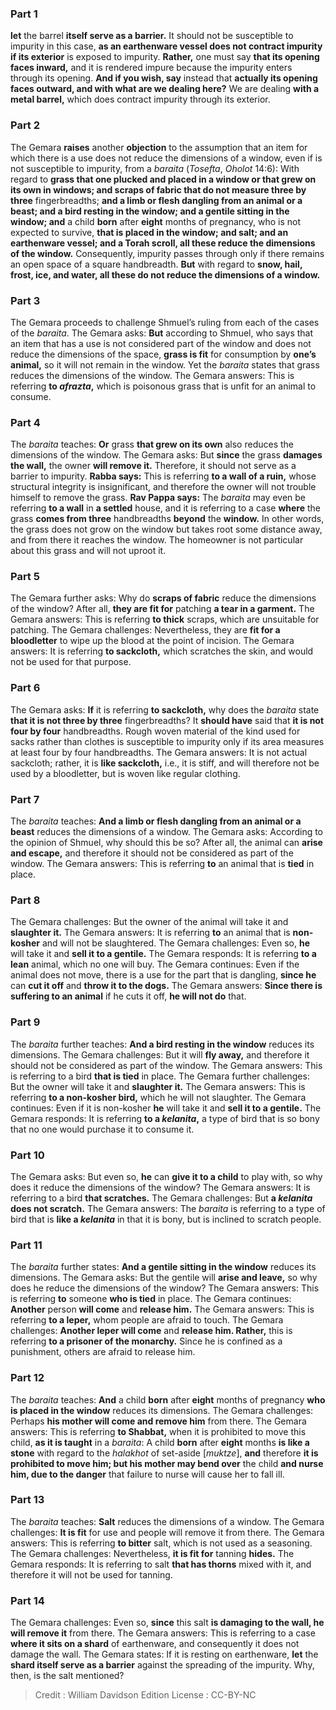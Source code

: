 
### Part 1
<b>let</b> the barrel <b>itself serve as a barrier.</b> It should not be susceptible to impurity in this case, <b>as an earthenware vessel does not contract impurity if its exterior</b> is exposed to impurity. <b>Rather,</b> one must say <b>that its opening faces inward,</b> and it is rendered impure because the impurity enters through its opening. <b>And if you wish, say</b> instead that <b>actually its opening faces outward, and with what are we dealing here?</b> We are dealing <b>with a metal barrel,</b> which does contract impurity through its exterior.

### Part 2
The Gemara <b>raises</b> another <b>objection</b> to the assumption that an item for which there is a use does not reduce the dimensions of a window, even if is not susceptible to impurity, from a <i>baraita</i> (<i>Tosefta</i>, <i>Oholot</i> 14:6): With regard to <b>grass that one plucked and placed in a window or that grew on its own in windows; and scraps of fabric that do not measure three by three</b> fingerbreadths; <b>and a limb or flesh dangling from an animal or a beast; and a bird resting in the window; and a gentile sitting in the window; and</b> a child <b>born</b> after <b>eight</b> months of pregnancy, who is not expected to survive, <b>that is placed in the window; and salt; and an earthenware vessel; and a Torah scroll, all these reduce the dimensions of the window.</b> Consequently, impurity passes through only if there remains an open space of a square handbreadth. <b>But</b> with regard to <b>snow, hail, frost, ice, and water, all these do not reduce the dimensions of a window.</b>

### Part 3
The Gemara proceeds to challenge Shmuel’s ruling from each of the cases of the <i>baraita</i>. The Gemara asks: <b>But</b> according to Shmuel, who says that an item that has a use is not considered part of the window and does not reduce the dimensions of the space, <b>grass is fit</b> for consumption by <b>one’s animal,</b> so it will not remain in the window. Yet the <i>baraita</i> states that grass reduces the dimensions of the window. The Gemara answers: This is referring <b>to <i>afrazta</i>,</b> which is poisonous grass that is unfit for an animal to consume.

### Part 4
The <i>baraita</i> teaches: <b>Or</b> grass <b>that grew on its own</b> also reduces the dimensions of the window. The Gemara asks: But <b>since</b> the grass <b>damages the wall,</b> the owner <b>will remove it.</b> Therefore, it should not serve as a barrier to impurity. <b>Rabba says:</b> This is referring <b>to a wall of a ruin,</b> whose structural integrity is insignificant, and therefore the owner will not trouble himself to remove the grass. <b>Rav Pappa says:</b> The <i>baraita</i> may even be referring <b>to a wall</b> in <b>a settled</b> house, and it is referring to a case <b>where</b> the grass <b>comes from three</b> handbreadths <b>beyond</b> the <b>window.</b> In other words, the grass does not grow on the window but takes root some distance away, and from there it reaches the window. The homeowner is not particular about this grass and will not uproot it.

### Part 5
The Gemara further asks: Why do <b>scraps of fabric</b> reduce the dimensions of the window? After all, <b>they are fit for</b> patching <b>a tear in a garment.</b> The Gemara answers: This is referring <b>to thick</b> scraps, which are unsuitable for patching. The Gemara challenges: Nevertheless, they are <b>fit for a bloodletter</b> to wipe up the blood at the point of incision. The Gemara answers: It is referring <b>to sackcloth,</b> which scratches the skin, and would not be used for that purpose.

### Part 6
The Gemara asks: <b>If</b> it is referring <b>to sackcloth,</b> why does the <i>baraita</i> state <b>that it is not three by three</b> fingerbreadths? It <b>should have</b> said that <b>it is not four by four</b> handbreadths. Rough woven material of the kind used for sacks rather than clothes is susceptible to impurity only if its area measures at least four by four handbreadths. The Gemara answers: It is not actual sackcloth; rather, it is <b>like sackcloth,</b> i.e., it is stiff, and will therefore not be used by a bloodletter, but is woven like regular clothing.

### Part 7
The <i>baraita</i> teaches: <b>And a limb or flesh dangling from an animal or a beast</b> reduces the dimensions of a window. The Gemara asks: According to the opinion of Shmuel, why should this be so? After all, the animal can <b>arise and escape,</b> and therefore it should not be considered as part of the window. The Gemara answers: This is referring <b>to</b> an animal that is <b>tied</b> in place.

### Part 8
The Gemara challenges: But the owner of the animal will take it and <b>slaughter it.</b> The Gemara answers: It is referring <b>to</b> an animal that is <b>non-kosher</b> and will not be slaughtered. The Gemara challenges: Even so, <b>he</b> will take it and <b>sell it to a gentile.</b> The Gemara responds: It is referring <b>to a lean</b> animal, which no one will buy. The Gemara continues: Even if the animal does not move, there is a use for the part that is dangling, <b>since he</b> can <b>cut it off</b> and <b>throw it to the dogs.</b> The Gemara answers: <b>Since there is suffering to an animal</b> if he cuts it off, <b>he will not do</b> that.

### Part 9
The <i>baraita</i> further teaches: <b>And a bird resting in the window</b> reduces its dimensions. The Gemara challenges: But it will <b>fly away,</b> and therefore it should not be considered as part of the window. The Gemara answers: This is referring to a bird <b>that is tied</b> in place. The Gemara further challenges: But the owner will take it and <b>slaughter it.</b> The Gemara answers: This is referring <b>to a non-kosher bird,</b> which he will not slaughter. The Gemara continues: Even if it is non-kosher <b>he</b> will take it and <b>sell it to a gentile.</b> The Gemara responds: It is referring <b>to a <i>kelanita</i>,</b> a type of bird that is so bony that no one would purchase it to consume it.

### Part 10
The Gemara asks: But even so, <b>he</b> can <b>give it to a child</b> to play with, so why does it reduce the dimensions of the window? The Gemara answers: It is referring to a bird <b>that scratches.</b> The Gemara challenges: But <b>a <i>kelanita</i> does not scratch.</b> The Gemara answers: The <i>baraita</i> is referring to a type of bird that is <b>like a <i>kelanita</i></b> in that it is bony, but is inclined to scratch people.

### Part 11
The <i>baraita</i> further states: <b>And a gentile sitting in the window</b> reduces its dimensions. The Gemara asks: But the gentile will <b>arise and leave,</b> so why does he reduce the dimensions of the window? The Gemara answers: This is referring <b>to</b> someone <b>who is tied</b> in place. The Gemara continues: <b>Another</b> person <b>will come</b> and <b>release him.</b> The Gemara answers: This is referring <b>to a leper,</b> whom people are afraid to touch. The Gemara challenges: <b>Another leper will come</b> and <b>release him. Rather,</b> this is referring <b>to a prisoner of the monarchy.</b> Since he is confined as a punishment, others are afraid to release him.

### Part 12
The <i>baraita</i> teaches: <b>And</b> a child <b>born</b> after <b>eight</b> months of pregnancy <b>who is placed in the window</b> reduces its dimensions. The Gemara challenges: Perhaps <b>his mother will come and remove him</b> from there. The Gemara answers: This is referring <b>to Shabbat,</b> when it is prohibited to move this child, <b>as it is taught</b> in a <i>baraita</i>: A child <b>born</b> after <b>eight</b> months <b>is like a stone</b> with regard to the <i>halakhot</i> of set-aside [<i>muktze</i>], <b>and</b> therefore <b>it is prohibited to move him; but his mother may bend over</b> the child <b>and nurse him, due to the danger</b> that failure to nurse will cause her to fall ill.

### Part 13
The <i>baraita</i> teaches: <b>Salt</b> reduces the dimensions of a window. The Gemara challenges: <b>It is fit</b> for use and people will remove it from there. The Gemara answers: This is referring <b>to bitter</b> salt, which is not used as a seasoning. The Gemara challenges: Nevertheless, <b>it is fit for</b> tanning <b>hides.</b> The Gemara responds: It is referring to salt <b>that has thorns</b> mixed with it, and therefore it will not be used for tanning.

### Part 14
The Gemara challenges: Even so, <b>since</b> this salt <b>is damaging to the wall, he will remove it</b> from there. The Gemara answers: This is referring to a case <b>where it sits on a shard</b> of earthenware, and consequently it does not damage the wall. The Gemara states: If it is resting on earthenware, <b>let</b> the <b>shard itself serve as a barrier</b> against the spreading of the impurity. Why, then, is the salt mentioned?

>Credit : William Davidson Edition
>License : CC-BY-NC